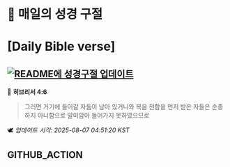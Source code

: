 # 🙏 매일의 성경 구절
# [Daily Bible verse]
## [![README에 성경구절 업데이트](https://github.com/DONGSUKA/first_test/actions/workflows/update-readme-bible.yml/badge.svg)](https://github.com/DONGSUKA/first_test/actions/workflows/update-readme-bible.yml)
<!-- START_BIBLE_VERSE -->
📖 **히브리서 4:6**
> 그러면 거기에 들어갈 자들이 남아 있거니와 복음 전함을 먼저 받은 자들은 순종하지 아니함으로 말미암아 들어가지 못하였으므로

🕊️ _업데이트 시각: 2025-08-07 04:51:20 KST_
  <!-- END_BIBLE_VERSE -->
## GITHUB_ACTION
